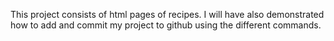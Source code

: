 This project consists of html pages of recipes. I will have also demonstrated how to add and commit my project to github using the different commands.